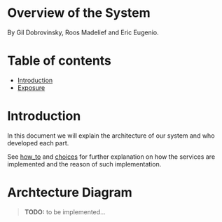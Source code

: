 # Overview of the System

By Gil Dobrovinsky, Roos Madelief and Eric Eugenio.

# Table of contents

- [Introduction](#introduction)
- [Exposure](#exposing)

# Introduction

In this document we will explain the architecture of our system and who developed each part.

See [how_to](/how_to.md) and [choices](/choices.md) for further explanation on how the services are implemented and the reason of such implementation.

# Archtecture Diagram

> **TODO:** to be implemented...